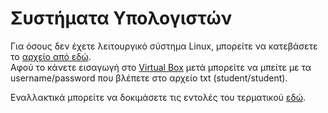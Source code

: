 # Συστήματα Υπολογιστών

Για όσους δεν έχετε λειτουργικό σύστημα Linux, μπορείτε να κατεβάσετε το [αρχείο από εδώ](http://tiny.cc/uom_server_1804).  
Αφού το κάνετε εισαγωγή στο [Virtual Box](https://www.virtualbox.org/) μετά μπορείτε να μπείτε με τα username/password που βλέπετε στο αρχείο txt (student/student).  

Εναλλακτικά μπορείτε να δοκιμάσετε τις εντολές του τερματικού [εδώ](https://cocalc.com/doc/linux.html).
